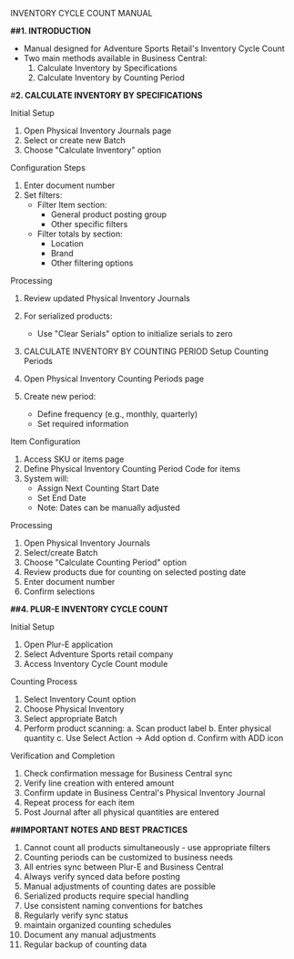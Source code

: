 INVENTORY CYCLE COUNT MANUAL

**##1. INTRODUCTION**
- Manual designed for Adventure Sports Retail's Inventory Cycle Count
- Two main methods available in Business Central:
  1. Calculate Inventory by Specifications
  2. Calculate Inventory by Counting Period

#**2. CALCULATE INVENTORY BY SPECIFICATIONS**

Initial Setup
1. Open Physical Inventory Journals page
2. Select or create new Batch
3. Choose "Calculate Inventory" option

Configuration Steps
1. Enter document number
2. Set filters:
   - Filter Item section:
     * General product posting group
     * Other specific filters
   - Filter totals by section:
     * Location
     * Brand
     * Other filtering options

Processing
1. Review updated Physical Inventory Journals
2. For serialized products:
   - Use "Clear Serials" option to initialize serials to zero

3. CALCULATE INVENTORY BY COUNTING PERIOD
Setup Counting Periods
1. Open Physical Inventory Counting Periods page
2. Create new period:
   - Define frequency (e.g., monthly, quarterly)
   - Set required information

Item Configuration
1. Access SKU or items page
2. Define Physical Inventory Counting Period Code for items
3. System will:
   - Assign Next Counting Start Date
   - Set End Date
   - Note: Dates can be manually adjusted

Processing
1. Open Physical Inventory Journals
2. Select/create Batch
3. Choose "Calculate Counting Period" option
4. Review products due for counting on selected posting date
5. Enter document number
6. Confirm selections

**##4. PLUR-E INVENTORY CYCLE COUNT**

Initial Setup
1. Open Plur-E application
2. Select Adventure Sports retail company
3. Access Inventory Cycle Count module

Counting Process
1. Select Inventory Count option
2. Choose Physical Inventory
3. Select appropriate Batch
4. Perform product scanning:
   a. Scan product label
   b. Enter physical quantity
   c. Use Select Action → Add option
   d. Confirm with ADD icon

Verification and Completion
1. Check confirmation message for Business Central sync
2. Verify line creation with entered amount
3. Confirm update in Business Central's Physical Inventory Journal
4. Repeat process for each item
5. Post Journal after all physical quantities are entered

**##IMPORTANT NOTES AND BEST PRACTICES**

1. Cannot count all products simultaneously - use appropriate filters
2. Counting periods can be customized to business needs
3. All entries sync between Plur-E and Business Central
4. Always verify synced data before posting
5. Manual adjustments of counting dates are possible
6. Serialized products require special handling
7. Use consistent naming conventions for batches
8. Regularly verify sync status
9. maintain organized counting schedules
10. Document any manual adjustments
11. Regular backup of counting data
